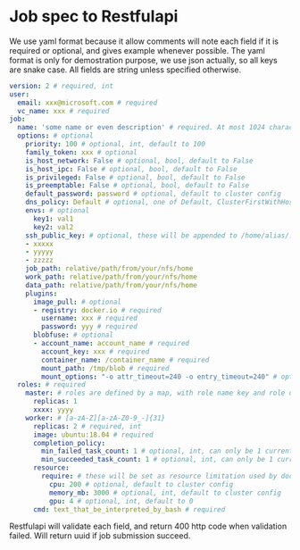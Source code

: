 # Job spec to  Restfulapi

We use yaml format because it allow comments will note each field if it is required or optional, and gives example whenever possible.
The yaml format is only for demostration purpose, we use json actually, so all keys are snake case.
All fields are string unless specified otherwise.


```yaml
version: 2 # required, int
user:
  email: xxx@microsoft.com # required
  vc_name: xxx # required
job:
  name: 'some name or even description' # required. At most 1024 characters
  options: # optional
    priority: 100 # optional, int, default to 100
    family_token: xxx # optional
    is_host_network: False # optional, bool, default to False
    is_host_ipc: False # optional, bool, default to False
    is_privileged: False # optional, bool, default to False
    is_preemptable: False # optional, bool, default to False
    default_password: password # optional, default to cluster config
    dns_policy: Default # optional, one of Default, ClusterFirstWithHostNet, ClusterFirst, default to Default
    envs: # optional
      key1: val1
      key2: val2
    ssh_public_key: # optional, these will be appended to /home/alias/.ssh/authorized_keys
    - xxxxx
    - yyyyy
    - zzzzz
    job_path: relative/path/from/your/nfs/home
    work_path: relative/path/from/your/nfs/home
    data_path: relative/path/from/your/nfs/home
    plugins:
      image_pull: # optional
      - registry: docker.io # required
        username: xxx # required
        password: yyy # required
      blobfuse: # optional
      - account_name: account_name # required
        account_key: xxx # required
        container_name: /container_name # required
        mount_path: /tmp/blob # required
        mount_options: "-o attr_timeout=240 -o entry_timeout=240" # optional
  roles: # required
    master: # roles are defined by a map, with role name key and role definition, fields comments see below
      replicas: 1
      xxxx: yyyy
    worker: # [a-zA-Z][a-zA-Z0-9_-]{31}
      replicas: 2 # required, int
      image: ubuntu:18.04 # required
      completion_policy:
        min_failed_task_count: 1 # optional, int, can only be 1 currently. Consider this job failed when num of task from this role failed
        min_succeeded_task_count: 1 # optional, int, can only be 1 currently. Consider this job failed when num of task from this role failed
      resource:
        require: # these will be set as resource limitation used by docker container
          cpu: 200 # optional, default to cluster config
          memory_mb: 3000 # optional, int, default to cluster config
          gpu: 4 # optional, int, default to 0
      cmd: text_that_be_interpreted_by_bash # required
```

Restfulapi will validate each field, and return 400 http code when validation failed. Will return uuid if job submission succeed.
